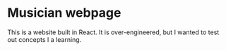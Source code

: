# Musician webpage

This is a website built in React. It is over-engineered, but I wanted to test out concepts I a learning.

